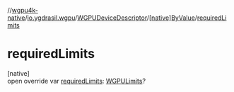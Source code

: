 //[wgpu4k-native](../../../../index.md)/[io.ygdrasil.wgpu](../../index.md)/[WGPUDeviceDescriptor](../index.md)/[[native]ByValue](index.md)/[requiredLimits](required-limits.md)

# requiredLimits

[native]\
open override var [requiredLimits](required-limits.md): [WGPULimits](../../-w-g-p-u-limits/index.md)?